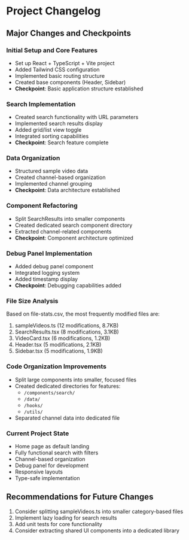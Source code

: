 # Project Changelog

## Major Changes and Checkpoints

### Initial Setup and Core Features
- Set up React + TypeScript + Vite project
- Added Tailwind CSS configuration
- Implemented basic routing structure
- Created base components (Header, Sidebar)
- **Checkpoint**: Basic application structure established

### Search Implementation
- Created search functionality with URL parameters
- Implemented search results display
- Added grid/list view toggle
- Integrated sorting capabilities
- **Checkpoint**: Search feature complete

### Data Organization
- Structured sample video data
- Created channel-based organization
- Implemented channel grouping
- **Checkpoint**: Data architecture established

### Component Refactoring
- Split SearchResults into smaller components
- Created dedicated search component directory
- Extracted channel-related components
- **Checkpoint**: Component architecture optimized

### Debug Panel Implementation
- Added debug panel component
- Integrated logging system
- Added timestamp display
- **Checkpoint**: Debugging capabilities added

### File Size Analysis
Based on file-stats.csv, the most frequently modified files are:
1. sampleVideos.ts (12 modifications, 8.7KB)
2. SearchResults.tsx (8 modifications, 3.1KB)
3. VideoCard.tsx (6 modifications, 1.2KB)
4. Header.tsx (5 modifications, 2.1KB)
5. Sidebar.tsx (5 modifications, 1.9KB)

### Code Organization Improvements
- Split large components into smaller, focused files
- Created dedicated directories for features:
  - `/components/search/`
  - `/data/`
  - `/hooks/`
  - `/utils/`
- Separated channel data into dedicated file

### Current Project State
- Home page as default landing
- Fully functional search with filters
- Channel-based organization
- Debug panel for development
- Responsive layouts
- Type-safe implementation

## Recommendations for Future Changes
1. Consider splitting sampleVideos.ts into smaller category-based files
2. Implement lazy loading for search results
3. Add unit tests for core functionality
4. Consider extracting shared UI components into a dedicated library